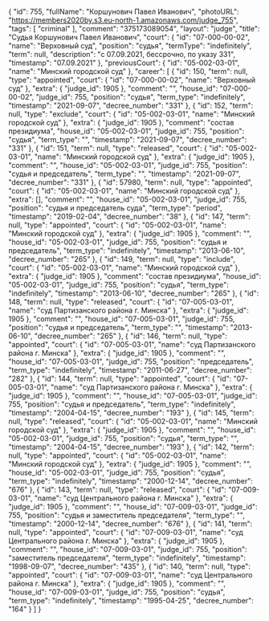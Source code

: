 {
    "id": 755,
    "fullName": "Коршунович Павел Иванович",
    "photoURL": "https://members2020by.s3.eu-north-1.amazonaws.com/judge_755",
    "tags": [
        "criminal"
    ],
    "comment": "375173089054",
    "layout": "judge",
    "title": "Судья Коршунович Павел Иванович",
    "court": {
        "id": "07-000-00-02",
        "name": "Верховный суд",
        "position": "судья",
        "termType": "indefinitely",
        "term": null,
        "description": "c 07.09.2021, бессрочно, по указу 331",
        "timestamp": "07.09.2021"
    },
    "previousCourt": {
        "id": "05-002-03-01",
        "name": "Минский городской суд"
    },
    "career": [
        {
            "id": 150,
            "term": null,
            "type": "appointed",
            "court": {
                "id": "07-000-00-02",
                "name": "Верховный суд"
            },
            "extra": {
                "judge_id": 1905
            },
            "comment": "",
            "house_id": "07-000-00-02",
            "judge_id": 755,
            "position": "судья",
            "term_type": "indefinitely",
            "timestamp": "2021-09-07",
            "decree_number": "331"
        },
        {
            "id": 152,
            "term": null,
            "type": "exclude",
            "court": {
                "id": "05-002-03-01",
                "name": "Минский городской суд"
            },
            "extra": {
                "judge_id": 1905
            },
            "comment": "состав президиума",
            "house_id": "05-002-03-01",
            "judge_id": 755,
            "position": "судья",
            "term_type": "",
            "timestamp": "2021-09-07",
            "decree_number": "331"
        },
        {
            "id": 151,
            "term": null,
            "type": "released",
            "court": {
                "id": "05-002-03-01",
                "name": "Минский городской суд"
            },
            "extra": {
                "judge_id": 1905
            },
            "comment": "",
            "house_id": "05-002-03-01",
            "judge_id": 755,
            "position": "судья и председатель",
            "term_type": "",
            "timestamp": "2021-09-07",
            "decree_number": "331"
        },
        {
            "id": 57980,
            "term": null,
            "type": "appointed",
            "court": {
                "id": "05-002-03-01",
                "name": "Минский городской суд"
            },
            "extra": [],
            "comment": "",
            "house_id": "05-002-03-01",
            "judge_id": 755,
            "position": "судья и председатель суда",
            "term_type": "period",
            "timestamp": "2019-02-04",
            "decree_number": "38"
        },
        {
            "id": 147,
            "term": null,
            "type": "appointed",
            "court": {
                "id": "05-002-03-01",
                "name": "Минский городской суд"
            },
            "extra": {
                "judge_id": 1905
            },
            "comment": "",
            "house_id": "05-002-03-01",
            "judge_id": 755,
            "position": "судья и председатель",
            "term_type": "indefinitely",
            "timestamp": "2013-06-10",
            "decree_number": "265"
        },
        {
            "id": 149,
            "term": null,
            "type": "include",
            "court": {
                "id": "05-002-03-01",
                "name": "Минский городской суд"
            },
            "extra": {
                "judge_id": 1905
            },
            "comment": "состав президиума",
            "house_id": "05-002-03-01",
            "judge_id": 755,
            "position": "судья",
            "term_type": "indefinitely",
            "timestamp": "2013-06-10",
            "decree_number": "265"
        },
        {
            "id": 148,
            "term": null,
            "type": "released",
            "court": {
                "id": "07-005-03-01",
                "name": "суд Партизанского района г. Минска"
            },
            "extra": {
                "judge_id": 1905
            },
            "comment": "",
            "house_id": "07-005-03-01",
            "judge_id": 755,
            "position": "судья и председатель",
            "term_type": "",
            "timestamp": "2013-06-10",
            "decree_number": "265"
        },
        {
            "id": 146,
            "term": null,
            "type": "appointed",
            "court": {
                "id": "07-005-03-01",
                "name": "суд Партизанского района г. Минска"
            },
            "extra": {
                "judge_id": 1905
            },
            "comment": "",
            "house_id": "07-005-03-01",
            "judge_id": 755,
            "position": "председатель",
            "term_type": "indefinitely",
            "timestamp": "2011-06-27",
            "decree_number": "282"
        },
        {
            "id": 144,
            "term": null,
            "type": "appointed",
            "court": {
                "id": "07-005-03-01",
                "name": "суд Партизанского района г. Минска"
            },
            "extra": {
                "judge_id": 1905
            },
            "comment": "",
            "house_id": "07-005-03-01",
            "judge_id": 755,
            "position": "судья и председатель",
            "term_type": "indefinitely",
            "timestamp": "2004-04-15",
            "decree_number": "193"
        },
        {
            "id": 145,
            "term": null,
            "type": "released",
            "court": {
                "id": "05-002-03-01",
                "name": "Минский городской суд"
            },
            "extra": {
                "judge_id": 1905
            },
            "comment": "",
            "house_id": "05-002-03-01",
            "judge_id": 755,
            "position": "судья",
            "term_type": "",
            "timestamp": "2004-04-15",
            "decree_number": "193"
        },
        {
            "id": 142,
            "term": null,
            "type": "appointed",
            "court": {
                "id": "05-002-03-01",
                "name": "Минский городской суд"
            },
            "extra": {
                "judge_id": 1905
            },
            "comment": "",
            "house_id": "05-002-03-01",
            "judge_id": 755,
            "position": "судья",
            "term_type": "indefinitely",
            "timestamp": "2000-12-14",
            "decree_number": "676"
        },
        {
            "id": 143,
            "term": null,
            "type": "released",
            "court": {
                "id": "07-009-03-01",
                "name": "суд Центрального района г. Минска"
            },
            "extra": {
                "judge_id": 1905
            },
            "comment": "",
            "house_id": "07-009-03-01",
            "judge_id": 755,
            "position": "судья и заместитель председателя",
            "term_type": "",
            "timestamp": "2000-12-14",
            "decree_number": "676"
        },
        {
            "id": 141,
            "term": null,
            "type": "appointed",
            "court": {
                "id": "07-009-03-01",
                "name": "суд Центрального района г. Минска"
            },
            "extra": {
                "judge_id": 1905
            },
            "comment": "",
            "house_id": "07-009-03-01",
            "judge_id": 755,
            "position": "заместитель председателя",
            "term_type": "indefinitely",
            "timestamp": "1998-09-07",
            "decree_number": "435"
        },
        {
            "id": 140,
            "term": null,
            "type": "appointed",
            "court": {
                "id": "07-009-03-01",
                "name": "суд Центрального района г. Минска"
            },
            "extra": {
                "judge_id": 1905
            },
            "comment": "",
            "house_id": "07-009-03-01",
            "judge_id": 755,
            "position": "судья",
            "term_type": "indefinitely",
            "timestamp": "1995-04-25",
            "decree_number": "164"
        }
    ]
}